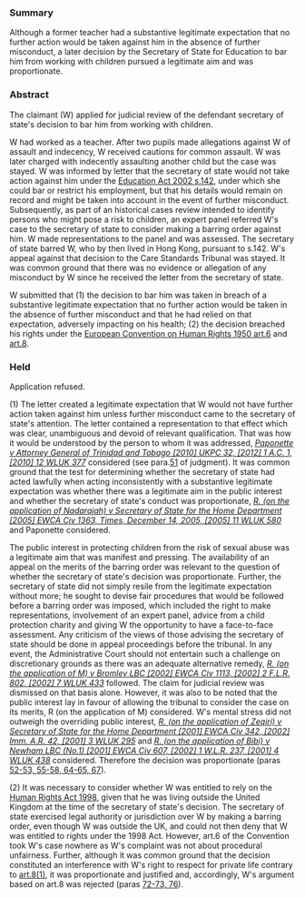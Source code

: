 ### Summary

Although a former teacher had a substantive legitimate expectation that no further action would be taken against him in the absence of further misconduct, a later decision by the Secretary of State for Education to bar him from working with children pursued a legitimate aim and was proportionate.

### Abstract

The claimant (W) applied for judicial review of the defendant secretary of state's decision to bar him from working with children.

W had worked as a teacher. After two pupils made allegations against W of assault and indecency, W received cautions for common assault. W was later charged with indecently assaulting another child but the case was stayed. W was informed by letter that the secretary of state would not take action against him under the [Education Act 2002 s.142](https://uk.westlaw.com/Document/I5A7C8EC0E45011DA8D70A0E70A78ED65/View/FullText.html?originationContext=document&transitionType=DocumentItem&ppcid=e1f8975ad0104f34ae7f43dc8ad662c0&contextData=(sc.Default)), under which she could bar or restrict his employment, but that his details would remain on record and might be taken into account in the event of further misconduct. Subsequently, as part of an historical cases review intended to identify persons who might pose a risk to children, an expert panel referred W's case to the secretary of state to consider making a barring order against him. W made representations to the panel and was assessed. The secretary of state barred W, who by then lived in Hong Kong, pursuant to s.142. W's appeal against that decision to the Care Standards Tribunal was stayed. It was common ground that there was no evidence or allegation of any misconduct by W since he received the letter from the secretary of state.

W submitted that 
(1) the decision to bar him was taken in breach of a substantive legitimate expectation that no further action would be taken in the absence of further misconduct and that he had relied on that expectation, adversely impacting on his health; 
(2) the decision breached his rights under the [European Convention on Human Rights 1950 art.6](https://uk.westlaw.com/Document/IAE1FBD48E5924705BFBD5299078ED2BC/View/FullText.html?originationContext=document&transitionType=DocumentItem&ppcid=e1f8975ad0104f34ae7f43dc8ad662c0&contextData=(sc.Default)) and [art.8](https://uk.westlaw.com/Document/I13AEBA7190CB4FD6878845F048D2A987/View/FullText.html?originationContext=document&transitionType=DocumentItem&ppcid=e1f8975ad0104f34ae7f43dc8ad662c0&contextData=(sc.Default)).

### Held

Application refused.

(1) The letter created a legitimate expectation that W would not have further action taken against him unless further misconduct came to the secretary of state's attention. The letter contained a representation to that effect which was clear, unambiguous and devoid of relevant qualification. That was how it would be understood by the person to whom it was addressed, _[Paponette v Attorney General of Trinidad and Tobago [2010] UKPC 32, [2012] 1 A.C. 1, [2010] 12 WLUK 377](https://uk.westlaw.com/Document/I764D7740071911E0BBF9B4C910F12BB3/View/FullText.html?originationContext=document&transitionType=DocumentItem&ppcid=e1f8975ad0104f34ae7f43dc8ad662c0&contextData=(sc.Default))_ considered (see para.[51](javascript:void(0); "View judgment paragraphs") of judgment). It was common ground that the test for determining whether the secretary of state had acted lawfully when acting inconsistently with a substantive legitimate expectation was whether there was a legitimate aim in the public interest and whether the secretary of state's conduct was proportionate, _[R. (on the application of Nadarajah) v Secretary of State for the Home Department [2005] EWCA Civ 1363, Times, December 14, 2005, [2005] 11 WLUK 580](https://uk.westlaw.com/Document/I7E78C640E42811DA8FC2A0F0355337E9/View/FullText.html?originationContext=document&transitionType=DocumentItem&ppcid=e1f8975ad0104f34ae7f43dc8ad662c0&contextData=(sc.Default))_ and Paponette considered. 

The public interest in protecting children from the risk of sexual abuse was a legitimate aim that was manifest and pressing. The availability of an appeal on the merits of the barring order was relevant to the question of whether the secretary of state's decision was proportionate. Further, the secretary of state did not simply resile from the legitimate expectation without more; he sought to devise fair procedures that would be followed before a barring order was imposed, which included the right to make representations, involvement of an expert panel, advice from a child protection charity and giving W the opportunity to have a face-to-face assessment. Any criticism of the views of those advising the secretary of state should be done in appeal proceedings before the tribunal. In any event, the Administrative Court should not entertain such a challenge on discretionary grounds as there was an adequate alternative remedy, _[R. (on the application of M) v Bromley LBC [2002] EWCA Civ 1113, [2002] 2 F.L.R. 802, [2002] 7 WLUK 433](https://uk.westlaw.com/Document/I7A33A280E42811DA8FC2A0F0355337E9/View/FullText.html?originationContext=document&transitionType=DocumentItem&ppcid=e1f8975ad0104f34ae7f43dc8ad662c0&contextData=(sc.Default))_ followed. The claim for judicial review was dismissed on that basis alone. However, it was also to be noted that the public interest lay in favour of allowing the tribunal to consider the case on its merits, R (on the application of M) considered. W's mental stress did not outweigh the overriding public interest, _[R. (on the application of Zeqiri) v Secretary of State for the Home Department [2001] EWCA Civ 342, [2002] Imm. A.R. 42, [2001] 3 WLUK 295](https://uk.westlaw.com/Document/I7FD39B50E42811DA8FC2A0F0355337E9/View/FullText.html?originationContext=document&transitionType=DocumentItem&ppcid=e1f8975ad0104f34ae7f43dc8ad662c0&contextData=(sc.Default))_ and _[R. (on the application of Bibi) v Newham LBC (No.1) [2001] EWCA Civ 607, [2002] 1 W.L.R. 237, [2001] 4 WLUK 438](https://uk.westlaw.com/Document/I789052C0E42811DA8FC2A0F0355337E9/View/FullText.html?originationContext=document&transitionType=DocumentItem&ppcid=e1f8975ad0104f34ae7f43dc8ad662c0&contextData=(sc.Default))_ considered. Therefore the decision was proportionate (paras [52-53, 55-58, 64-65, 67](javascript:void(0); "View judgment paragraphs")). 

(2) It was necessary to consider whether W was entitled to rely on the [Human Rights Act 1998](https://uk.westlaw.com/Document/I5FB840F0E42311DAA7CF8F68F6EE57AB/View/FullText.html?originationContext=document&transitionType=DocumentItem&ppcid=e1f8975ad0104f34ae7f43dc8ad662c0&contextData=(sc.Default)), given that he was living outside the United Kingdom at the time of the secretary of state's decision. The secretary of state exercised legal authority or jurisdiction over W by making a barring order, even though W was outside the UK, and could not then deny that W was entitled to rights under the 1998 Act. However, art.6 of the Convention took W's case nowhere as W's complaint was not about procedural unfairness. Further, although it was common ground that the decision constituted an interference with W's right to respect for private life contrary to [art.8(1)](https://uk.westlaw.com/Document/I13AEBA7190CB4FD6878845F048D2A987/View/FullText.html?originationContext=document&transitionType=DocumentItem&ppcid=e1f8975ad0104f34ae7f43dc8ad662c0&contextData=(sc.Default)), it was proportionate and justified and, accordingly, W's argument based on art.8 was rejected (paras [72-73, 76](javascript:void(0); "View judgment paragraphs")).
